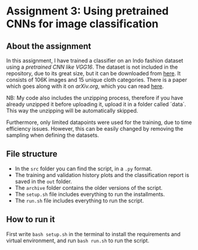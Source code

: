 # Assignment 3: Using pretrained CNNs for image classification

## About the assignment

In this assignment, I have trained a classifier on an Indo fashion dataset using a *pretrained CNN like VGG16*. The dataset is not included in the repository, due to its great size, but it can be downloaded from [here](https://www.kaggle.com/datasets/validmodel/indo-fashion-dataset). It  consists of 106K images and 15 unique cloth categories. There is a paper which goes along with it on *arXiv.org*, which you can read [here](https://arxiv.org/abs/2104.02830).

NB: My code also includes the unzipping process, therefore if you have already unzipped it before uploading it, upload it in a folder called ´data´. This way the unzipping will be automatically skipped.

Furthermore, only limited datapoints were used for the training, due to time efficiency issues. However, this can be easily changed by removing the sampling when defining the datasets.

## File structure

- In the ```src``` folder you can find the script, in a ```.py``` format.
- The training and validation history plots and the classification report is saved in the ```out``` folder.
- The ```archive``` folder contains the older versions of the script.
- The ```setup.sh``` file includes everything to run the installments.
- The ```run.sh``` file includes everything to run the script.

## How to run it
First write ```bash setup.sh``` in the terminal to install the requirements and virtual environment, and run ```bash run.sh``` to run the script.